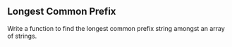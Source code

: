 ## Longest Common Prefix

Write a function to find the longest common prefix string amongst an array of strings.
